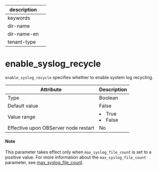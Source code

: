 |description||
|---|---|
|keywords||
|dir-name||
|dir-name-en||
|tenant-type||

# enable_syslog_recycle

`enable_syslog_recycle` specifies whether to enable system log recycling.

| **Attribute** | **Description** |
|------------------|--------------------------------------------------------------------------------------------------------|
| Type | Boolean |
| Default value | False |
| Value range | <li> True   <li> False |
| Effective upon OBServer node restart | No |

<main id="notice" type='explain'>
    <h4>Note</h4>
    <p>This parameter takes effect only when <code>max_syslog_file_count</code> is set to a positive value. For more information about the <code>max_syslog_file_count</code> parameter, see <a href="13400.max_syslog_file_count.md">max_syslog_file_count</a>. </p>
  </main>

